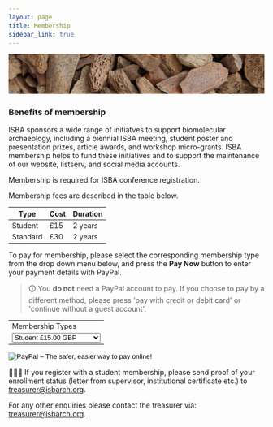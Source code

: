 ```yaml
---
layout: page
title: Membership
sidebar_link: true
---
```


![Faunal_bone](/assets/images/banners/faunal_bone.png)

### Benefits of membership

ISBA sponsors a wide range of initiatves to support biomolecular archaeology, including a biennial ISBA meeting, student poster and presentation prizes, article awards, and workshop micro-grants. ISBA membership helps to fund these initiatives and to support the maintenance of our website, listserv, and social media accounts.

Membership is required for ISBA conference registration.

Membership fees are described in the table below.

| Type     | Cost | Duration |
| -------- | ---- | -------- |
| Student  | £15  | 2 years  |
| Standard | £30  | 2 years  |

To pay for membership, please select the corresponding membership type from the
drop down menu below, and press the **Pay Now** button to enter your payment
details with PayPal.

> 🛈 You **do not** need a PayPal account to pay. If you choose to pay by a different method, please press 'pay with credit or debit card' or 'continue without a guest account'.

 <form action="https://www.paypal.com/cgi-bin/webscr" method="post" target="_top">
<input type="hidden" name="cmd" value="_s-xclick">
<input type="hidden" name="hosted_button_id" value="K68R8DFG9JF7G">
<table>
<tr><td><input type="hidden" name="on0" value="Membership Types">Membership Types</td></tr><tr><td><select name="os0">
<option value="Student">Student £15.00 GBP</option>
<option value="Non-Student">Non-Student £30.00 GBP</option>
</select> </td></tr>
</table>
<input type="hidden" name="currency_code" value="GBP">
<input type="image" src="https://www.paypalobjects.com/en_US/GB/i/btn/btn_buynowCC_LG.gif" border="0" name="submit" alt="PayPal – The safer, easier way to pay online!">
<img alt="" border="0" src="https://www.paypalobjects.com/en_GB/i/scr/pixel.gif" width="1" height="1">
</form>

👩🏿‍🎓 If you register with a student membership, please send proof of your enrollment status (letter from supervisor, institutional certificate etc.) to [treasurer@isbarch.org](mailto:treasurer@isbarch.org).

For any other enquiries please contact the treasurer via: [treasurer@isbarch.org](mailto:treasurer@isbarch.org).
